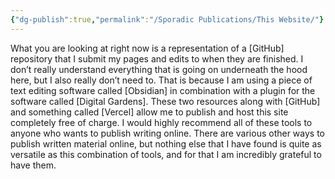 ```yaml
---
{"dg-publish":true,"permalink":"/Sporadic Publications/This Website/"}
---
```




What you are looking at right now is a representation of a [GitHub] repository that I submit my pages and edits to when they are finished.
I don’t really understand everything that is going on underneath the hood here, but I also really don’t need to. That is because I am using a piece of text editing software called [Obsidian] in combination with a plugin for the software called [Digital Gardens]. These two resources along with [GitHub] and something called [Vercel] allow me to publish and host this site completely free of charge. I would highly recommend all of these tools to anyone who wants to publish writing online.
There are various other ways to publish written material online, but nothing else that I have found is quite as versatile as this combination of tools, and for that I am incredibly grateful to have them.



